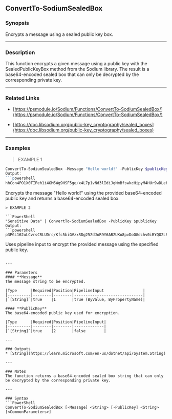 ConvertTo-SodiumSealedBox
-------------------------

### Synopsis
Encrypts a message using a sealed public key box.

---

### Description

This function encrypts a given message using a public key with the SealedPublicKeyBox method from the Sodium library.
The result is a base64-encoded sealed box that can only be decrypted by the corresponding private key.

---

### Related Links
* [https://psmodule.io/Sodium/Functions/ConvertTo-SodiumSealedBox/](https://psmodule.io/Sodium/Functions/ConvertTo-SodiumSealedBox/)

* [https://doc.libsodium.org/public-key_cryptography/sealed_boxes](https://doc.libsodium.org/public-key_cryptography/sealed_boxes)

---

### Examples
> EXAMPLE 1

```PowerShell
ConvertTo-SodiumSealedBox -Message "Hello world!" -PublicKey $publicKey
Output:
```powershell
hhCon4PO1X0TIPeh1i4GM6Wg9HSF5ge/x4L7p1vNd3lIdiJqNmBfswkcHipyM4HUr9wDLebjARVp5tsB
```

Encrypts the message "Hello world!" using the provided base64-encoded public key and returns a base64-encoded sealed box.
```
> EXAMPLE 2

```PowerShell
"Sensitive Data" | ConvertTo-SodiumSealedBox -PublicKey $publicKey
Output:
```powershell
p3PGL162uLCvrsCRLUDrc/Kfc5biGVzxRDg25ZdJoR9Y6ABZUKo8pvDoOGdchv0iBYQO2LP0Q6BkVbIDBUw=
```

Uses pipeline input to encrypt the provided message using the specified public key.
```

---

### Parameters
#### **Message**
The message string to be encrypted.

|Type      |Required|Position|PipelineInput                 |
|----------|--------|--------|------------------------------|
|`[String]`|true    |1       |true (ByValue, ByPropertyName)|

#### **PublicKey**
The base64-encoded public key used for encryption.

|Type      |Required|Position|PipelineInput|
|----------|--------|--------|-------------|
|`[String]`|true    |2       |false        |

---

### Outputs
* [String](https://learn.microsoft.com/en-us/dotnet/api/System.String)

---

### Notes
The function returns a base64-encoded sealed box string that can only be decrypted by the corresponding private key.

---

### Syntax
```PowerShell
ConvertTo-SodiumSealedBox [-Message] <String> [-PublicKey] <String> [<CommonParameters>]
```
